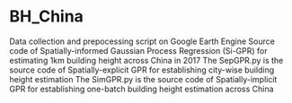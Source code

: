 # BH_China
Data collection and prepocessing script on Google Earth Engine
Source code of Spatially-informed Gaussian Process Regression (Si-GPR) for estimating 1km building height across China in 2017
The SepGPR.py is the source code of Spatially-explicit GPR for establishing city-wise building height estimation
The SimGPR.py is the source code of Spatially-implicit GPR for establishing one-batch building height estimation across China
